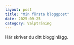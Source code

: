```yaml
---
layout: post
title: "Min första bloggpost"
date: 2025-09-25
category: Valpträning
---
```

Här skriver du ditt blogginlägg.
